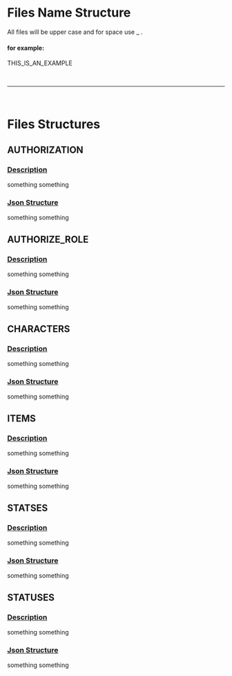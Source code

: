 # Files Name Structure
All files will be upper case and for space use _ .

#### for example:
THIS_IS_AN_EXAMPLE

<br/>

***

<br/>

# Files Structures


## AUTHORIZATION
### <u>Description</u>
something something
### <u>Json Structure</u>
something something
## AUTHORIZE_ROLE
### <u>Description</u>
something something
### <u>Json Structure</u>
something something
## CHARACTERS
### <u>Description</u>
something something
### <u>Json Structure</u>
something something
## ITEMS
### <u>Description</u>
something something
### <u>Json Structure</u>
something something
## STATSES
### <u>Description</u>
something something
### <u>Json Structure</u>
something something
## STATUSES
### <u>Description</u>
something something
### <u>Json Structure</u>
something something